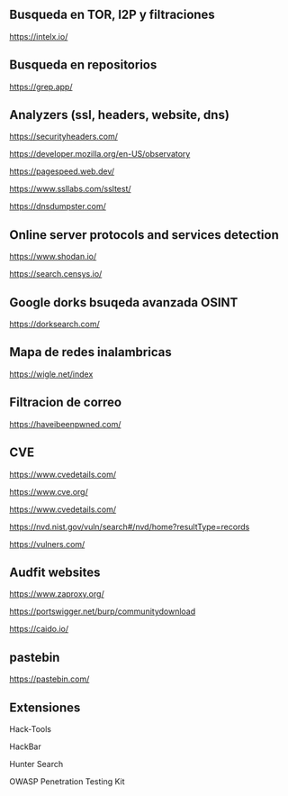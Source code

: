 ## Busqueda en TOR, I2P y filtraciones

https://intelx.io/

## Busqueda en repositorios

https://grep.app/

## Analyzers (ssl, headers, website, dns)

https://securityheaders.com/

https://developer.mozilla.org/en-US/observatory

https://pagespeed.web.dev/

https://www.ssllabs.com/ssltest/

https://dnsdumpster.com/

## Online server protocols and services detection

https://www.shodan.io/

https://search.censys.io/

## Google dorks bsuqeda avanzada OSINT

https://dorksearch.com/

## Mapa de redes inalambricas

https://wigle.net/index

## Filtracion de correo

https://haveibeenpwned.com/

## CVE

https://www.cvedetails.com/

https://www.cve.org/

https://www.cvedetails.com/

https://nvd.nist.gov/vuln/search#/nvd/home?resultType=records

https://vulners.com/

## Audfit websites

https://www.zaproxy.org/

https://portswigger.net/burp/communitydownload

https://caido.io/

## pastebin

https://pastebin.com/


## Extensiones

Hack-Tools 

HackBar 

Hunter Search  

OWASP Penetration Testing Kit

